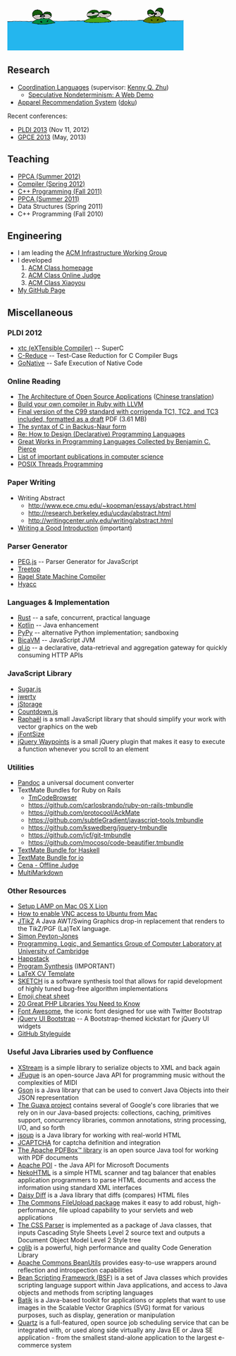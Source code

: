 ![图片：做人要低调](/images/didiao.gif "做人要低调")

## Research
* [Coordination Languages](http://www.cs.sjtu.edu.cn/~kzhu/wiki/index.php5/Coordination_Languages) (supervisor: [Kenny Q. Zhu](http://www.cs.sjtu.edu.cn/~kzhu/))
  * [Speculative Nondeterminism: A Web Demo](http://adapt.seiee.sjtu.edu.cn/speculate/)
* [Apparel Recommendation System](http://acm.sjtu.edu.cn/~xjia/recsys) ([doku](http://recsys.acm-project.org/wiki/))

Recent conferences:

* [PLDI 2013](http://pldi2013.ucombinator.org/) (Nov 11, 2012)
* [GPCE 2013](http://program-transformation.org/Gpce) (May, 2013)

## Teaching
* [PPCA (Summer 2012)](http://acm.sjtu.edu.cn/ppca/)
* [Compiler (Spring 2012)](http://acm.sjtu.edu.cn/compiler/)
* [C++ Programming (Fall 2011)](http://acm.sjtu.edu.cn/courses/cs110/fa11)
* [PPCA (Summer 2011)](http://202.120.61.3:8103/wiki/PPCA_2011)
* Data Structures (Spring 2011)
* C++ Programming (Fall 2010)

## Engineering
* I am leading the [ACM Infrastructure Working Group](http://acm.sjtu.edu.cn/iwg)
* I developed
  1. [ACM Class homepage](http://acm.sjtu.edu.cn/)
  2. [ACM Class Online Judge](http://acm.sjtu.edu.cn/OnlineJudge/)
  3. [ACM Class Xiaoyou](http://acm.sjtu.edu.cn/xiaoyou/)
* [My GitHub Page](https://github.com/stfairy)

## Miscellaneous

### PLDI 2012
* [xtc (eXTensible Compiler)](http://cs.nyu.edu/xtc/) -- SuperC
* [C-Reduce](http://embed.cs.utah.edu/creduce/) -- Test-Case Reduction for C Compiler Bugs
* [GoNative](http://sos.cse.lehigh.edu/gonative/) -- Safe Execution of Native Code

### Online Reading
* [The Architecture of Open Source Applications](http://www.aosabook.org/en/index.html) ([Chinese translation](http://www.ituring.com.cn/minibook/19))
* [Build your own compiler in Ruby with LLVM](http://macournoyer.com/blog/2008/12/09/orange/)
* [Final version of the C99 standard with corrigenda TC1, TC2, and TC3 included, formatted as a draft](http://www.open-std.org/jtc1/sc22/WG14/www/docs/n1256.pdf) PDF (3.61&nbsp;MB)
* [The syntax of C in Backus-Naur form](http://www.cs.manchester.ac.uk/~pjj/bnf/c_syntax.bnf)
* [Re: How to Design (Declarative) Programming Languages](http://people.csail.mit.edu/gregs/ll1-discuss-archive-html/msg04323.html)
* [Great Works in Programming Languages Collected by Benjamin C. Pierce](http://www.cis.upenn.edu/~bcpierce/courses/670Fall04/GreatWorksInPL.shtml)
* [List of important publications in computer science](http://en.wikipedia.org/wiki/List_of_important_publications_in_computer_science)
* [POSIX Threads Programming](http://computing.llnl.gov/tutorials/pthreads/)

### Paper Writing
* Writing Abstract
  * <http://www.ece.cmu.edu/~koopman/essays/abstract.html>
  * <http://research.berkeley.edu/ucday/abstract.html>
  * <http://writingcenter.unlv.edu/writing/abstract.html>
* [Writing a Good Introduction](http://www.cs.columbia.edu/~hgs/etc/intro-style.html) (important)

### Parser Generator
* [PEG.js](http://pegjs.majda.cz/) -- Parser Generator for JavaScript
* [Treetop](http://treetop.rubyforge.org/)
* [Ragel State Machine Compiler](http://www.complang.org/ragel/)
* [Hyacc](http://hyacc.sourceforge.net/)

### Languages & Implementation
* [Rust](http://www.rust-lang.org/) -- a safe, concurrent, practical language
* [Kotlin](http://confluence.jetbrains.net/display/Kotlin/Welcome) -- Java enhancement
* [PyPy](http://pypy.org/) -- alternative Python implementation; sandboxing
* [BicaVM](http://github.com/nurv/BicaVM) -- JavaScript JVM
* [ql.io](http://ql.io/) -- a declarative, data-retrieval and aggregation gateway for quickly consuming HTTP APIs

### JavaScript Library
* [Sugar.js](http://sugarjs.com/)
* [jwerty](http://keithamus.github.com/jwerty/)
* [jStorage](http://www.jstorage.info/)
* [Countdown.js](http://countdownjs.org/)
* [Raphaël](http://raphaeljs.com/) is a small JavaScript library that should simplify your work with vector graphics on the web
* [jFontSize](http://www.jfontsize.com/)
* [jQuery Waypoints](http://imakewebthings.com/jquery-waypoints/) is a small jQuery plugin that makes it easy to execute a function whenever you scroll to an element

### Utilities
* [Pandoc](http://johnmacfarlane.net/pandoc/) a universal document converter
* TextMate Bundles for Ruby on Rails
  * [TmCodeBrowser](http://www.cocoabits.com/TmCodeBrowser/)
  * <https://github.com/carlosbrando/ruby-on-rails-tmbundle>
  * <https://github.com/protocool/AckMate>
  * <https://github.com/subtleGradient/javascript-tools.tmbundle>
  * <https://github.com/kswedberg/jquery-tmbundle>
  * <https://github.com/jcf/git-tmbundle>
  * <https://github.com/mocoso/code-beautifier.tmbundle>
* [TextMate Bundle for Haskell](https://github.com/textmate/haskell.tmbundle)
* [TextMate Bundle for io](https://github.com/textmate/io.tmbundle)
* [Cena - Offline Judge](http://code.google.com/p/cena/)
* [MultiMarkdown](http://fletcherpenney.net/multimarkdown/)

### Other Resources
* [Setup LAMP on Mac OS X Lion](http://todsul.com/lamp-mac-os-x-lion)
* [How to enable VNC access to Ubuntu from Mac](http://are4.us/raysblog/?p=983)
* [JTikZ](http://jtikz.sourceforge.net/) A Java AWT/Swing Graphics drop-in replacement that renders to the TikZ/PGF (La)TeX language.
* [Simon Peyton-Jones](http://research.microsoft.com/en-us/people/simonpj/)
* [Programming, Logic, and Semantics Group of Computer Laboratory at University of Cambridge](http://www.cl.cam.ac.uk/research/pls/)
* [Happstack](http://www.happstack.com/)
* [Program Synthesis](http://research.microsoft.com/en-us/um/people/sumitg/pubs/synthesis.html) (IMPORTANT)
* [LaTeX CV Template](http://jblevins.org/projects/cv-template/)
* [SKETCH](http://bitbucket.org/gatoatigrado/sketch-frontend/wiki/Home) is a software synthesis tool that allows for rapid development of highly tuned bug-free algorithm implementations
* [Emoji cheat sheet](http://www.emoji-cheat-sheet.com)
* [20 Great PHP Libraries You Need to Know](http://komunitasweb.com/2009/03/20-great-php-library-you-need-to-know/)
* [Font Awesome](http://fortawesome.github.com/Font-Awesome/), the iconic font designed for use with Twitter Bootstrap
* [jQuery UI Bootstrap](http://addyosmani.github.com/jquery-ui-bootstrap/) -- A Bootstrap-themed kickstart for jQuery UI widgets
* [GitHub Styleguide](https://github.com/styleguide)

### Useful Java Libraries used by Confluence
* [XStream](http://xstream.codehaus.org/) is a simple library to serialize objects to XML and back again
* [JFugue](http://www.jfugue.org/) is an open-source Java API for programming music without the complexities of MIDI
* [Gson](http://code.google.com/p/google-gson/) is a Java library that can be used to convert Java Objects into their JSON representation
* [The Guava project](http://code.google.com/p/guava-libraries/) contains several of Google's core libraries that we rely on in our Java-based projects: collections, caching, primitives support, concurrency libraries, common annotations, string processing, I/O, and so forth
* [jsoup](http://jsoup.org/) is a Java library for working with real-world HTML
* [JCAPTCHA](http://jcaptcha.sourceforge.net/) for captcha definition and integration
* [The Apache PDFBox™ library](http://pdfbox.apache.org/) is an open source Java tool for working with PDF documents
* [Apache POI](http://poi.apache.org/) - the Java API for Microsoft Documents
* [NekoHTML](http://nekohtml.sourceforge.net/) is a simple HTML scanner and tag balancer that enables application programmers to parse HTML documents and access the information using standard XML interfaces
* [Daisy Diff](http://code.google.com/p/daisydiff/) is a Java library that diffs (compares) HTML files
* [The Commons FileUpload package](http://commons.apache.org/fileupload/) makes it easy to add robust, high-performance, file upload capability to your servlets and web applications
* [The CSS Parser](http://cssparser.sourceforge.net/) is implemented as a package of Java classes, that inputs Cascading Style Sheets Level 2 source text and outputs a Document Object Model Level 2 Style tree
* [cglib](http://cglib.sourceforge.net/) is a powerful, high performance and quality Code Generation Library
* [Apache Commons BeanUtils](http://commons.apache.org/beanutils/) provides easy-to-use wrappers around reflection and introspection capabilities
* [Bean Scripting Framework (BSF)](http://commons.apache.org/bsf/) is a set of Java classes which provides scripting language support within Java applications, and access to Java objects and methods from scripting languages
* [Batik](http://xmlgraphics.apache.org/batik/) is a Java-based toolkit for applications or applets that want to use images in the Scalable Vector Graphics (SVG) format for various purposes, such as display, generation or manipulation
* [Quartz](http://quartz-scheduler.org/) is a full-featured, open source job scheduling service that can be integrated with, or used along side virtually any Java EE or Java SE application - from the smallest stand-alone application to the largest e-commerce system

